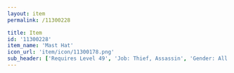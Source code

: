 ```yaml
---
layout: item
permalink: /11300228

title: Item
id: '11300228'
item_name: 'Mast Hat'
icon_url: 'item/icon/11300178.png'
sub_header: ['Requires Level 49', 'Job: Thief, Assassin', 'Gender: All']
---
```

